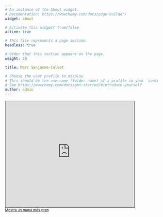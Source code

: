 ```yaml
---
# An instance of the About widget.
# Documentation: https://wowchemy.com/docs/page-builder/
widget: about

# Activate this widget? true/false
active: true

# This file represents a page section.
headless: true

# Order that this section appears on the page.
weight: 20

title: Marc Sanjaume-Calvet

# Choose the user profile to display
# This should be the username (folder name) of a profile in your `content/authors/` folder.
# See https://wowchemy.com/docs/get-started/#introduce-yourself
author: admin
---
```


<iframe width="425" height="350" frameborder="0" scrolling="no" marginheight="0" marginwidth="0" src="https://www.openstreetmap.org/export/embed.html?bbox=2.351707220077515%2C41.63740031085218%2C2.3627579212188725%2C41.641593772359656&amp;layer=mapnik&amp;marker=41.63949707571509%2C2.3572325706481934" style="border: 1px solid black"></iframe><br/><small><a href="https://www.openstreetmap.org/?mlat=41.63950&amp;mlon=2.35723#map=17/41.63950/2.35723">Mostra un mapa més gran</a></small>
